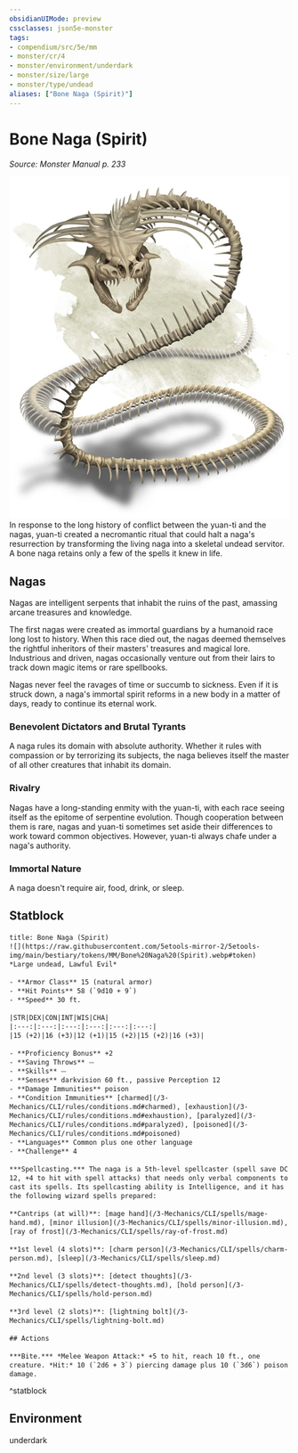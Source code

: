 ```yaml
---
obsidianUIMode: preview
cssclasses: json5e-monster
tags:
- compendium/src/5e/mm
- monster/cr/4
- monster/environment/underdark
- monster/size/large
- monster/type/undead
aliases: ["Bone Naga (Spirit)"]
---
```

# Bone Naga (Spirit)
*Source: Monster Manual p. 233*  

![](https://raw.githubusercontent.com/5etools-mirror-2/5etools-img/main/bestiary/MM/Bone%20Naga.webp#right)  
In response to the long history of conflict between the yuan-ti and the nagas, yuan-ti created a necromantic ritual that could halt a naga's resurrection by transforming the living naga into a skeletal undead servitor. A bone naga retains only a few of the spells it knew in life.

## Nagas

Nagas are intelligent serpents that inhabit the ruins of the past, amassing arcane treasures and knowledge.

The first nagas were created as immortal guardians by a humanoid race long lost to history. When this race died out, the nagas deemed themselves the rightful inheritors of their masters' treasures and magical lore. Industrious and driven, nagas occasionally venture out from their lairs to track down magic items or rare spellbooks.

Nagas never feel the ravages of time or succumb to sickness. Even if it is struck down, a naga's immortal spirit reforms in a new body in a matter of days, ready to continue its eternal work.

### Benevolent Dictators and Brutal Tyrants

A naga rules its domain with absolute authority. Whether it rules with compassion or by terrorizing its subjects, the naga believes itself the master of all other creatures that inhabit its domain.

### Rivalry

Nagas have a long-standing enmity with the yuan-ti, with each race seeing itself as the epitome of serpentine evolution. Though cooperation between them is rare, nagas and yuan-ti sometimes set aside their differences to work toward common objectives. However, yuan-ti always chafe under a naga's authority.

### Immortal Nature

A naga doesn't require air, food, drink, or sleep.


## Statblock

```ad-statblock
title: Bone Naga (Spirit)
![](https://raw.githubusercontent.com/5etools-mirror-2/5etools-img/main/bestiary/tokens/MM/Bone%20Naga%20(Spirit).webp#token)
*Large undead, Lawful Evil*

- **Armor Class** 15 (natural armor)
- **Hit Points** 58 (`9d10 + 9`) 
- **Speed** 30 ft.

|STR|DEX|CON|INT|WIS|CHA|
|:---:|:---:|:---:|:---:|:---:|:---:|
|15 (+2)|16 (+3)|12 (+1)|15 (+2)|15 (+2)|16 (+3)|

- **Proficiency Bonus** +2
- **Saving Throws** ⏤
- **Skills** ⏤
- **Senses** darkvision 60 ft., passive Perception 12
- **Damage Immunities** poison
- **Condition Immunities** [charmed](/3-Mechanics/CLI/rules/conditions.md#charmed), [exhaustion](/3-Mechanics/CLI/rules/conditions.md#exhaustion), [paralyzed](/3-Mechanics/CLI/rules/conditions.md#paralyzed), [poisoned](/3-Mechanics/CLI/rules/conditions.md#poisoned)
- **Languages** Common plus one other language
- **Challenge** 4

***Spellcasting.*** The naga is a 5th-level spellcaster (spell save DC 12, +4 to hit with spell attacks) that needs only verbal components to cast its spells. Its spellcasting ability is Intelligence, and it has the following wizard spells prepared:

**Cantrips (at will)**: [mage hand](/3-Mechanics/CLI/spells/mage-hand.md), [minor illusion](/3-Mechanics/CLI/spells/minor-illusion.md), [ray of frost](/3-Mechanics/CLI/spells/ray-of-frost.md)

**1st level (4 slots)**: [charm person](/3-Mechanics/CLI/spells/charm-person.md), [sleep](/3-Mechanics/CLI/spells/sleep.md)

**2nd level (3 slots)**: [detect thoughts](/3-Mechanics/CLI/spells/detect-thoughts.md), [hold person](/3-Mechanics/CLI/spells/hold-person.md)

**3rd level (2 slots)**: [lightning bolt](/3-Mechanics/CLI/spells/lightning-bolt.md)

## Actions

***Bite.*** *Melee Weapon Attack:* +5 to hit, reach 10 ft., one creature. *Hit:* 10 (`2d6 + 3`) piercing damage plus 10 (`3d6`) poison damage.
```
^statblock

## Environment

underdark